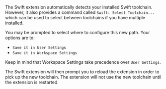 The Swift extension automatically detects your installed Swift toolchain. However, it also provides a command called `Swift: Select Toolchain...` which can be used to select between toolchains if you have multiple installed.

You may be prompted to select where to configure this new path. Your options are to:

- `Save it in User Settings`
- `Save it in Workspace Settings`

Keep in mind that Workspace Settings take precedence over `User Settings`.

The Swift extension will then prompt you to reload the extension in order to pick up the new toolchain. The extension will not use the new toolchain until the extension is restarted.